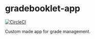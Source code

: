 # gradebooklet-app
[![CircleCI](https://circleci.com/gh/LBruegger/gradebooklet-app.svg?style=svg&circle-token=1ff539c4ab47ff424e7de385c8c674de50027ffe)](https://app.circleci.com/pipelines/github/LBruegger/gradebooklet-app)

Custom made app for grade management.

